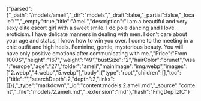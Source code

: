 {"parsed":{"_path":"/models/ameli","_dir":"models","_draft":false,"_partial":false,"_locale":"","_empty":true,"title":"Ameli","description":"I am a beautiful and very sexy elite escort girl with a sweet smile. I do pole dancing and I love eroticism. I have delicate manners in dealing with men. I don't care about your age and status, I know how to win you over. I come to the meeting in a chic outfit and high heels. Feminine, gentle, mysterious beauty. You will have only positive emotions after communicating with me.","Price":"From 1000$","height":"167","weight":"49","bustSize":"2","hairColor":"brunet","visa":"europe","age":"27","folder":"ameli","mainImage":"img.webp","images":["2.webp","4.webp","5.webp"],"body":{"type":"root","children":[],"toc":{"title":"","searchDepth":2,"depth":2,"links":[]}},"_type":"markdown","_id":"content:models:2.ameli.md","_source":"content","_file":"models/2.ameli.md","_extension":"md"},"hash":"FmgDepTzfC"}